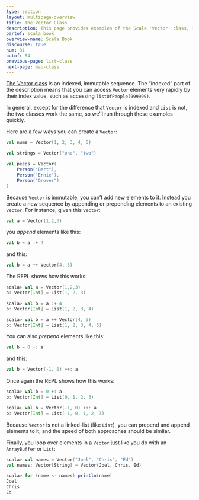 ```yaml
---
type: section
layout: multipage-overview
title: The Vector Class
description: This page provides examples of the Scala 'Vector' class, including how to add and remove elements from a Vector.
partof: scala_book
overview-name: Scala Book
discourse: true
num: 31
outof: 54
previous-page: list-class
next-page: map-class
---
```


[The Vector class](https://www.scala-lang.org/api/current/scala/collection/immutable/Vector.html) is an indexed, immutable sequence. The “indexed” part of the description means that you can access `Vector` elements very rapidly by their index value, such as accessing `listOfPeople(999999)`.

In general, except for the difference that `Vector` is indexed and `List` is not, the two classes work the same, so we’ll run through these examples quickly.

Here are a few ways you can create a `Vector`:

```scala
val nums = Vector(1, 2, 3, 4, 5)

val strings = Vector("one", "two")

val peeps = Vector(
    Person("Bert"),
    Person("Ernie"),
    Person("Grover")
)
```

Because `Vector` is immutable, you can’t add new elements to it. Instead you create a new sequence by appending or prepending elements to an existing `Vector`. For instance, given this `Vector`:

```scala
val a = Vector(1,2,3)
```

you *append* elements like this:

```scala
val b = a :+ 4
```

and this:

```scala
val b = a ++ Vector(4, 5)
```

The REPL shows how this works:

```scala
scala> val a = Vector(1,2,3)
a: Vector[Int] = List(1, 2, 3)

scala> val b = a :+ 4
b: Vector[Int] = List(1, 2, 3, 4)

scala> val b = a ++ Vector(4, 5)
b: Vector[Int] = List(1, 2, 3, 4, 5)
```

You can also *prepend* elements like this:

```scala
val b = 0 +: a
```

and this:

```scala
val b = Vector(-1, 0) ++: a
```

Once again the REPL shows how this works:

```scala
scala> val b = 0 +: a
b: Vector[Int] = List(0, 1, 2, 3)

scala> val b = Vector(-1, 0) ++: a
b: Vector[Int] = List(-1, 0, 1, 2, 3)
```

Because `Vector` is not a linked-list (like `List`), you can prepend and append elements to it, and the speed of both approaches should be similar.

Finally, you loop over elements in a `Vector` just like you do with an `ArrayBuffer` or `List`:

```scala
scala> val names = Vector("Joel", "Chris", "Ed")
val names: Vector[String] = Vector(Joel, Chris, Ed)

scala> for (name <- names) println(name)
Joel
Chris
Ed
```








